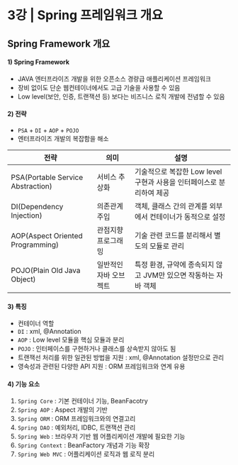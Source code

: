 # 3강 | Spring 프레임워크 개요

## Spring Framework 개요

#### 1) Spring Framework
* JAVA 엔터프라이즈 개발을 위한 오픈소스 경량급 애플리케이션 프레임워크
* 장비 없이도 단순 웹컨테이너에서도 고급 기술을 사용할 수 있음
* Low level(보안, 인증, 트랜잭션 등) 보다는 비즈니스 로직 개발에 전념할 수 있음

#### 2) 전략
* `PSA` + `DI` + `AOP` + `POJO`
* 엔터프라이즈 개발의 복잡함을 해소

|전략|의미|설명|
|---|---|---|
|PSA(Portable Service Abstraction)|서비스 추상화|기술적으로 복잡한 Low level 구현과 사용을 인터페이스로 분리하여 제공|
|DI(Dependency Injection)|의존관계주입|객체, 클래스 간의 관계를 외부에서 컨테이너가 동적으로 설정|
|AOP(Aspect Oriented Programming)|관점지향 프로그래밍|기술 관련 코드를 분리해서 별도의 모듈로 관리|
|POJO(Plain Old Java Object)|일반적인 자바 오브젝트|특정 환경, 규약에 종속되지 않고 JVM만 있으면 작동하는 자바 객체|

#### 3) 특징
* 컨테이너 역할
* `DI` : xml, @Annotation
* `AOP` : Low level 모듈을 핵심 모듈과 분리
* `POJO` : 인터페이스를 구현하거나 클래스를 상속받지 않아도 됨
* 트랜잭선 처리를 위한 일관된 방법을 지원 : xml, @Annotation 설정만으로 관리
* 영속성과 관련된 다양한 API 지원 : ORM 프레임워크와 연계 유용

#### 4) 기능 요소
1. `Spring Core` : 기본 컨테이너 기능, BeanFacotry
2. `Spring AOP` : Aspect 개발의 기반
3. `Spring ORM` : ORM 프레임워크와의 연결고리
4. `Spring DAO` : 예외처리, IDBC, 트랜잭션 관리
5. `Spring Web` : 브라우저 기반 웹 어플리케이션 개발에 필요한 기능
6. `Spring Context` : BeanFactory 개념과 기능 확장
7. `Spring Web MVC` : 어플리케이션 로직과 웹 로직 분리
